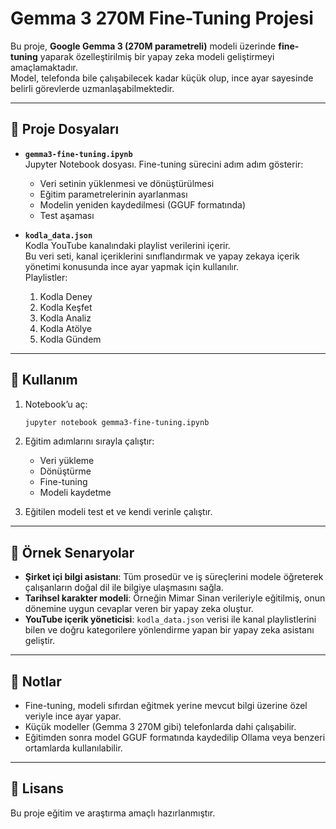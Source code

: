 # Gemma 3 270M Fine-Tuning Projesi

Bu proje, **Google Gemma 3 (270M parametreli)** modeli üzerinde **fine-tuning** yaparak özelleştirilmiş bir yapay zeka modeli geliştirmeyi amaçlamaktadır.  
Model, telefonda bile çalışabilecek kadar küçük olup, ince ayar sayesinde belirli görevlerde uzmanlaşabilmektedir.

---

## 📂 Proje Dosyaları

- **`gemma3-fine-tuning.ipynb`**  
  Jupyter Notebook dosyası. Fine-tuning sürecini adım adım gösterir:
  - Veri setinin yüklenmesi ve dönüştürülmesi  
  - Eğitim parametrelerinin ayarlanması  
  - Modelin yeniden kaydedilmesi (GGUF formatında)  
  - Test aşaması

- **`kodla_data.json`**  
  Kodla YouTube kanalındaki playlist verilerini içerir.  
  Bu veri seti, kanal içeriklerini sınıflandırmak ve yapay zekaya içerik yönetimi konusunda ince ayar yapmak için kullanılır.  
  Playlistler:  
  1. Kodla Deney  
  2. Kodla Keşfet  
  3. Kodla Analiz  
  4. Kodla Atölye  
  5. Kodla Gündem  

---

## 🚀 Kullanım

1. Notebook’u aç:  
   ```bash
   jupyter notebook gemma3-fine-tuning.ipynb
   ```

2. Eğitim adımlarını sırayla çalıştır:  
   - Veri yükleme  
   - Dönüştürme  
   - Fine-tuning  
   - Modeli kaydetme  

3. Eğitilen modeli test et ve kendi verinle çalıştır.  

---

## 🎯 Örnek Senaryolar

- **Şirket içi bilgi asistanı**: Tüm prosedür ve iş süreçlerini modele öğreterek çalışanların doğal dil ile bilgiye ulaşmasını sağla.  
- **Tarihsel karakter modeli**: Örneğin Mimar Sinan verileriyle eğitilmiş, onun dönemine uygun cevaplar veren bir yapay zeka oluştur.  
- **YouTube içerik yöneticisi**: `kodla_data.json` verisi ile kanal playlistlerini bilen ve doğru kategorilere yönlendirme yapan bir yapay zeka asistanı geliştir.

---

## 📌 Notlar

- Fine-tuning, modeli sıfırdan eğitmek yerine mevcut bilgi üzerine özel veriyle ince ayar yapar.  
- Küçük modeller (Gemma 3 270M gibi) telefonlarda dahi çalışabilir.  
- Eğitimden sonra model GGUF formatında kaydedilip Ollama veya benzeri ortamlarda kullanılabilir.

---

## 📜 Lisans

Bu proje eğitim ve araştırma amaçlı hazırlanmıştır.
